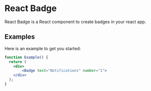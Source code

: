 # React Badge

React Badge is a React component to create badges in your react app.

## Examples

Here is an example to get you started:

```jsx
function Example() {
  return (
    <div>
        <Badge text="Notifications" number="1">
    </div>
  );
}
```
